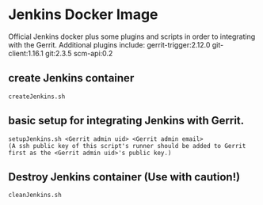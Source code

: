 # Jenkins Docker Image
Official Jenkins docker plus some plugins and scripts in order to integrating with the Gerrit.
  Additional plugins include:
    gerrit-trigger:2.12.0
    git-client:1.16.1
    git:2.3.5
    scm-api:0.2
## create Jenkins container
    createJenkins.sh
## basic setup for integrating Jenkins with Gerrit.
    setupJenkins.sh <Gerrit admin uid> <Gerrit admin email>
    (A ssh public key of this script's runner should be added to Gerrit first as the <Gerrit admin uid>'s public key.)
## Destroy Jenkins container (Use with caution!)
    cleanJenkins.sh
